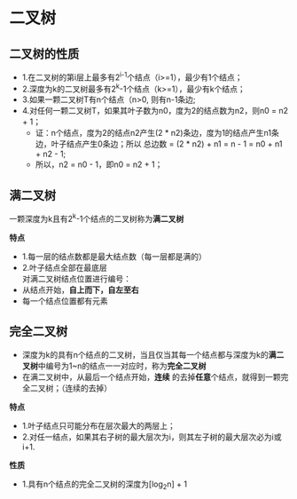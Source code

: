 # 二叉树  

## 二叉树的性质  
* 1.在二叉树的第i层上最多有2<sup>i-1</sup>个结点（i>=1），最少有1个结点；
* 2.深度为k的二叉树最多有2<sup>k</sup>-1个结点（k>=1），最少有k个结点； 
* 3.如果一颗二叉树T有n个结点（n>0, 则有n-1条边;
* 4.对任何一颗二叉树T，如果其叶子数为n0，度为2的结点数为n2，则n0 = n2 + 1；
    * 证：n个结点，度为2的结点n2产生(2 * n2)条边，度为1的结点产生n1条边，叶子结点产生0条边；所以 总边数 = (2 * n2) + n1 = n - 1 = n0 + n1 + n2 - 1;
    * 所以，n2 = n0 - 1，即n0 = n2 + 1；


## 满二叉树  

一颗深度为k且有2<sup>k</sup>-1个结点的二叉树称为**满二叉树**  

**特点**  
* 1.每一层的结点数都是最大结点数（每一层都是满的）  
* 2.叶子结点全部在最底层  
对满二叉树结点位置进行编号：
* 从结点开始，**自上而下，自左至右**
* 每一个结点位置都有元素  

## 完全二叉树  
* 深度为k的具有n个结点的二叉树，当且仅当其每一个结点都与深度为k的**满二叉树**中编号为1~n的结点一一对应时，称为**完全二叉树**  
* 在满二叉树中，从最后一个结点开始，**连续** 的去掉**任意**个结点，就得到一颗完全二叉树；（连续的去掉）

**特点**  
* 1.叶子结点只可能分布在层次最大的两层上；
* 2.对任一结点，如果其右子树的最大层次为i，则其左子树的最大层次必为i或i+1.

**性质**  
* 1.具有n个结点的完全二叉树的深度为[log<sub>2</sub>n] + 1
